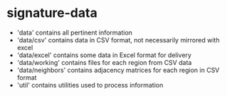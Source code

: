 # signature-data

* 'data' contains all pertinent information
* 'data/csv' contains data in CSV format, not necessarily mirrored with excel
* 'data/excel' contains some data in Excel format for delivery
* 'data/working' contains files for each region from CSV data
* 'data/neighbors' contains adjacency matrices for each region in CSV format
* 'util' contains utilities used to process information
